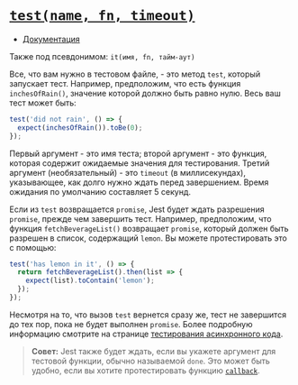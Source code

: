 # [`test(name, fn, timeout)`](../../index.md)

- [Документация](https://jestjs.io/docs/api#testname-fn-timeout)

Также под псевдонимом: `it(имя, fn, тайм-аут)`

Все, что вам нужно в тестовом файле, - это метод `test`, который запускает тест. Например, предположим, что есть функция `inchesOfRain()`, значение которой должно быть равно нулю. Весь ваш тест может быть:

```js
test('did not rain', () => {
  expect(inchesOfRain()).toBe(0);
});
```

Первый аргумент - это имя теста; второй аргумент - это функция, которая содержит ожидаемые значения для тестирования. Третий аргумент (необязательный) - это `timeout` (в миллисекундах), указывающее, как долго нужно ждать перед завершением. Время ожидания по умолчанию составляет 5 секунд.

Если из `test` возвращается `promise`, Jest будет ждать разрешения `promise`, прежде чем завершить тест. Например, предположим, что функция `fetchBeverageList()` возвращает `promise`, который должен быть разрешен в список, содержащий `lemon`. Вы можете протестировать это с помощью:

```js
test('has lemon in it', () => {
  return fetchBeverageList().then(list => {
    expect(list).toContain('lemon');
  });
});
```

Несмотря на то, что вызов `test` вернется сразу же, тест не завершится до тех пор, пока не будет выполнен `promise`. Более подробную информацию смотрите на странице [тестирования асинхронного кода](https://jestjs.io/docs/asynchronous).

> **Совет:** Jest также будет ждать, если вы укажете аргумент для тестовой функции, обычно называемой `done`. Это может быть удобно, если вы хотите протестировать функцию [`callback`](https://jestjs.io/docs/next/asynchronous#callbacks).
